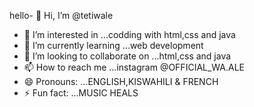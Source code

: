 hello- 👋 Hi, I’m @tetiwale
- 👀 I’m interested in ...codding with html,css and java
- 🌱 I’m currently learning ...web development
- 💞️ I’m looking to collaborate on ...html,css and java
- 📫 How to reach me ...instagram @OFFICIAL_WA.ALE
- 😄 Pronouns: ...ENGLISH,KISWAHILI & FRENCH
- ⚡ Fun fact: ...MUSIC HEALS

<!---
tetiwale/tetiwale is a ✨ special ✨ repository because its `README.md` (this file) appears on your GitHub profile.
You can click the Preview link to take a look at your changes.
--->
